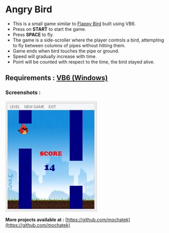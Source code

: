 # Angry Bird

- This is a small game similar to [Flappy Bird](https://flappybird.io/) built using VB6.
- Press on **START** to start the game.
- Press **SPACE** to fly.
- The game is a side-scroller where the player controls a bird, attempting to fly between columns of pipes without hitting them.
- Game ends when bird touches the pipe or ground.
- Speed will gradually increase with time.
- Point will be counted with respect to the time, the bird stayed alive.

**Requirements :** [VB6 (Windows)](https://www.microsoft.com/en-us/download/details.aspx?id=5721)
---

### Screenshots :
![screenshot 1](https://github.com/mochatek/Angry_Bird/blob/master/Screenshot.png)

**More projects available at :** [https://github.com/mochatek](https://github.com/mochatek)
